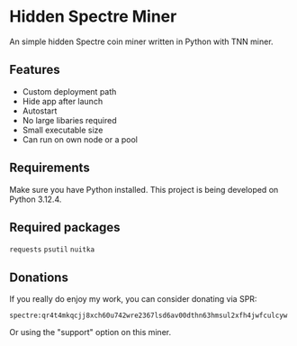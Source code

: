 
# Hidden Spectre Miner

An simple hidden Spectre coin miner written in Python with TNN miner.


## Features

- Custom deployment path
- Hide app after launch
- Autostart
- No large libaries required
- Small executable size
- Can run on own node or a pool

## Requirements

Make sure you have Python installed. This project is being developed on Python 3.12.4.
## Required packages
``requests`` ``psutil`` ``nuitka``

## Donations
If you really do enjoy my work, you can consider donating via SPR:
```
spectre:qr4t4mkqcjj8xch60u742wre2367lsd6av00dthn63hmsul2xfh4jwfculcyw
```
Or using the "support" option on this miner.
